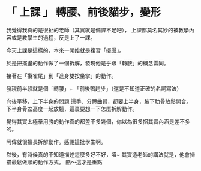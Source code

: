 # 「 上課 」 轉腰、前後貓步，變形

我覺得我真的是很扯的老師（其實就是備課不足吧），
上課都莫名其妙的被教學內容或是教學生的過程，反是上了一課。

今天上課是這樣的，本來一開始就是複習「擺盪」。

於是把擺盪的動作做了一個拆解，發現他是乎跟「轉腰」的概念雷同。

接著在「攬雀尾」到「進身雙按坐掌」的動作。

發現前半段就是個「轉腰」+ 「前後鴨趟步」（還是不知道正確的名詞寫法）

向後平移，上下半身的問題
盪手、分蹄曲臂，都要上半身，腋下肋骨放鬆開合。
下半身骨盆高度一起放鬆，這裏要想一下怎麼拆解動作。

覺得其實太極拳用胯的動作真的都差不多幾個，你以為很多招其實內涵是差不多的。

阿偉就很擅長拆解動作。感謝這批學生啊。

然後，有時候真的不知道描述這麼多好不好，嘖~
其實造老師的講法就是，他會掃描最鬆做順的動作方式。
酷～這才是重點

